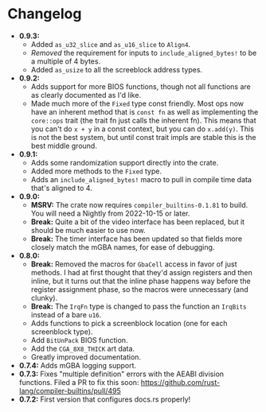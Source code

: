 # Changelog

* **0.9.3:**
  * Added `as_u32_slice` and `as_u16_slice` to `Align4`.
  * *Removed* the requirement for inputs to `include_aligned_bytes!` to be a
    multiple of 4 bytes.
  * Added `as_usize` to all the screeblock address types.
* **0.9.2:**
  * Adds support for more BIOS functions, though not all functions are as
    clearly documented as I'd like.
  * Made much more of the `Fixed` type const friendly. Most ops now have an
    inherent method that is `const fn` as well as implementing the `core::ops`
    trait (the trait fn just calls the inherent fn). This means that you can't
    do `x + y` in a const context, but you can do `x.add(y)`. This is not the
    best system, but until const trait impls are stable this is the best middle
    ground.
* **0.9.1:**
  * Adds some randomization support directly into the crate.
  * Added more methods to the `Fixed` type.
  * Adds an `include_aligned_bytes!` macro to pull in compile time data that's
    aligned to 4.
* **0.9.0:**
  * **MSRV:** The crate now requires `compiler_builtins-0.1.81` to build. You
    will need a Nightly from 2022-10-15 or later.
  * **Break:** Quite a bit of the video interface has been replaced, but it
    should be much easier to use now.
  * **Break:** The timer interface has been updated so that fields more closely
    match the mGBA names, for ease of debugging.
* **0.8.0:**
  * **Break:** Removed the macros for `GbaCell` access in favor of just methods.
    I had at first thought that they'd assign registers and then inline, but it
    turns out that the inline phase happens way before the register assignment
    phase, so the macros were unnecessary (and clunky).
  * **Break:** The `IrqFn` type is changed to pass the function an `IrqBits`
    instead of a bare `u16`.
  * Adds functions to pick a screenblock location (one for each screenblock
    type).
  * Add `BitUnPack` BIOS function.
  * Add the `CGA_8X8_THICK` art data.
  * Greatly improved documentation.
* **0.7.4:** Adds mGBA logging support.
* **0.7.3:** Fixes "multiple definition" errors with the AEABI division functions.
  Filed a PR to fix this soon:
  https://github.com/rust-lang/compiler-builtins/pull/495
* **0.7.2:** First version that configures docs.rs properly!
